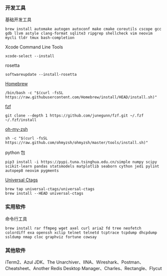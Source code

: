 ### 开发工具
基础开发工具
```shell
brew install automake autogen autoconf make cmake coreutils cscope gcc gdb llvm astyle clang-format sqlite3 ripgrep shellcheck vim neovim mycli tldr tmux bash-completion
```

Xcode Command Line Tools
```shell
xcode-select --install
```

rosetta
```shell
softwareupdate --install-rosetta
```

[Homebrew](https://github.com/Homebrew/brew)
```shell
/bin/bash -c "$(curl -fsSL https://raw.githubusercontent.com/Homebrew/install/HEAD/install.sh)"
```


[fzf](https://github.com/junegunn/fzf)
```shell
git clone --depth 1 https://github.com/junegunn/fzf.git ~/.fzf
~/.fzf/install
```

[oh-my-zsh](https://github.com/ohmyzsh/ohmyzsh)
```shell
sh -c "$(curl -fsSL https://raw.github.com/ohmyzsh/ohmyzsh/master/tools/install.sh)"
```

python 包
```shell
pip3 install -i https://pypi.tuna.tsinghua.edu.cn/simple numpy scipy scikit-learn pandas statsmodels matplotlib seaborn cython jedi pylint autopep8 neovim pygments

```

[Universal Ctags](https://github.com/universal-ctags/ctags)
```shell
brew tap universal-ctags/universal-ctags
brew install --HEAD universal-ctags
```

### 实用软件
命令行工具
```shell
brew install rar ffmpeg wget axel curl aria2 fd tree neofetch colordiff exa openssh xclip telnet telnetd tcptrace tcpdump dhcpdump ssldump nmap cloc graphviz fortune cowsay
```

### 其他软件
iTerm2、Azul JDK、The Unarchiver、IINA、Wireshark、Postman、Cheatsheet、Another Redis Desktop Manager、Charles、Rectangle、Flycut
